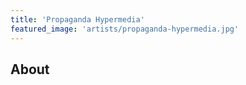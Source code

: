 ```yaml
---
title: 'Propaganda Hypermedia'
featured_image: 'artists/propaganda-hypermedia.jpg'
---
```


## About


